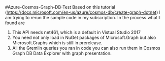#Azure-Cosmos-Graph-DB-Test
Based on this tutorial (https://docs.microsoft.com/en-us/azure/cosmos-db/create-graph-dotnet) I am trying to rerun the sample code in my subscription. In the process what I found are
1. This API needs net461, which is a default in Vistual Studio 2017
2. You need not only load in NuGet packages of Microsoft.Graph but also Microsoft.Graphs which is still in prerelease.
3. All the Gremlin queries you ran in code you can also run them in Cosmos Graph DB Data Explorer with graph presentation.
